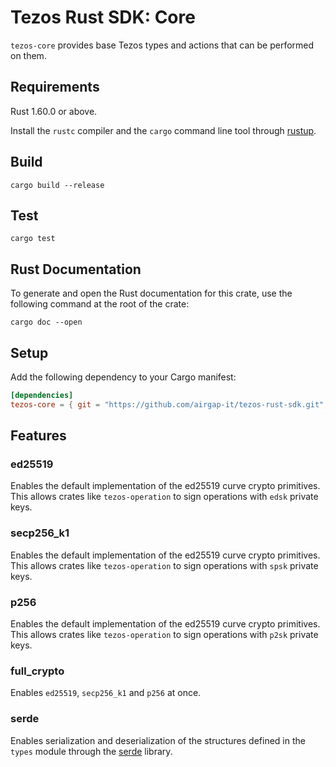 # Tezos Rust SDK: Core

`tezos-core` provides base Tezos types and actions that can be performed on them.

## Requirements

Rust 1.60.0 or above.

Install the `rustc` compiler and the `cargo` command line tool through [rustup](https://rustup.rs).

## Build

```shell
cargo build --release
```

## Test

```shell
cargo test
```

## Rust Documentation

To generate and open the Rust documentation for this crate, use the following command at the root of the crate:

```shell
cargo doc --open
```

## Setup

Add the following dependency to your Cargo manifest:

```toml
[dependencies]
tezos-core = { git = "https://github.com/airgap-it/tezos-rust-sdk.git", tag = "0.1.2" }
```

## Features

### ed25519

Enables the default implementation of the ed25519 curve crypto primitives. This allows crates like `tezos-operation` to sign operations with `edsk` private keys.

### secp256_k1

Enables the default implementation of the ed25519 curve crypto primitives. This allows crates like `tezos-operation` to sign operations with `spsk` private keys.

### p256

Enables the default implementation of the ed25519 curve crypto primitives. This allows crates like `tezos-operation` to sign operations with `p2sk` private keys.

### full_crypto

Enables `ed25519`, `secp256_k1` and `p256` at once.

### serde

Enables serialization and deserialization of the structures defined in the `types` module through the [serde](https://serde.rs/) library.
